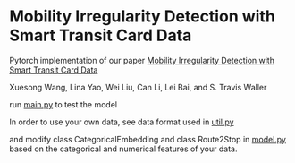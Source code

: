 # Mobility Irregularity Detection with Smart Transit Card Data


Pytorch implementation of our paper [Mobility Irregularity Detection with Smart Transit Card Data](https://www.researchgate.net/publication/338912693_Mobility_Irregularity_Detection_with_Smart_Transit_Card_Data)

Xuesong Wang, Lina Yao, Wei Liu, Can Li, Lei Bai, and S. Travis Waller

run [main.py](main.py) to test the model
 

In order to use your own data,  see data format used in [util.py](util.py)

and modify class CategoricalEmbedding and class Route2Stop in [model.py](model.py) based on the categorical and numerical features of your data.
